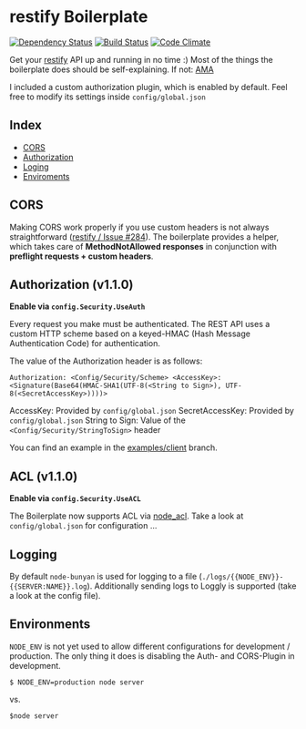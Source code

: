 # restify Boilerplate

[![Dependency Status](https://gemnasium.com/dominiklessel/node-restify-boilerplate.png)](https://gemnasium.com/dominiklessel/node-restify-boilerplate)
[![Build Status](https://travis-ci.org/dominiklessel/node-restify-boilerplate.svg)](https://travis-ci.org/dominiklessel/node-restify-boilerplate)
[![Code Climate](https://codeclimate.com/github/dominiklessel/node-restify-boilerplate.png)](https://codeclimate.com/github/dominiklessel/node-restify-boilerplate)

Get your [restify](https://github.com/mcavage/node-restify) API up and running in no time :) Most of the things the boilerplate does should be self-explaining. If not: [AMA](mailto:dominik@mifitto.com?subject=Question:%20restify%20API%20boilerplate)

I included a custom authorization plugin, which is enabled by default. Feel free to modify its settings inside `config/global.json`

## Index

- [CORS](#cors)
- [Authorization](#authorization)
- [Loging](#loging)
- [Enviroments](#enviroments)

## CORS

Making CORS work properly if you use custom headers is not always straightforward ([restify / Issue #284](https://github.com/mcavage/node-restify/issues/284)). The boilerplate provides a helper, which takes care of **MethodNotAllowed responses** in conjunction with **preflight requests + custom headers**.

## Authorization (v1.1.0)

**Enable via `config.Security.UseAuth`**

Every request you make must be authenticated. The REST API uses a custom HTTP scheme based on a keyed-HMAC (Hash Message Authentication Code) for authentication.

The value of the Authorization header is as follows:

```
Authorization: <Config/Security/Scheme> <AccessKey>:<Signature(Base64(HMAC-SHA1(UTF-8(<String to Sign>), UTF-8(<SecretAccessKey>))))>
```

AccessKey: Provided by `config/global.json`
SecretAccessKey: Provided by `config/global.json`
String to Sign: Value of the `<Config/Security/StringToSign>` header

You can find an example in the [examples/client](https://github.com/dominiklessel/node-restify-boilerplate/tree/examples/client) branch.

## ACL (v1.1.0)

**Enable via `config.Security.UseACL`**

The Boilerplate now supports ACL via [node_acl](https://github.com/OptimalBits/node_acl). Take a look at `config/global.json` for configuration ...

## Logging

By default `node-bunyan` is used for logging to a file (`./logs/{{NODE_ENV}}-{{SERVER:NAME}}.log`). Additionally sending logs to Loggly is supported (take a look at the config file).

## Environments

`NODE_ENV` is not yet used to allow different configurations for development / production. The only thing it does is disabling the Auth- and CORS-Plugin in development.

```
$ NODE_ENV=production node server
```

vs.

```
$node server
```
